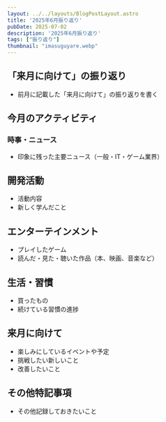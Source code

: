 ```yaml
---
layout: ../../layouts/BlogPostLayout.astro
title: '2025年6月振り返り'
pubDate: 2025-07-02
description: '2025年6月振り返り'
tags: ["振り返り"]
thumbnail: "imasuguyare.webp"
---
```


## 「来月に向けて」の振り返り

- 前月に記載した「来月に向けて」の振り返りを書く

## 今月のアクティビティ

### 時事・ニュース

- 印象に残った主要ニュース（一般・IT・ゲーム業界）

## 開発活動

- 活動内容
- 新しく学んだこと

## エンターテインメント

- プレイしたゲーム
- 読んだ・見た・聴いた作品（本、映画、音楽など）

## 生活・習慣

- 買ったもの
- 続けている習慣の進捗

## 来月に向けて

- 楽しみにしているイベントや予定
- 挑戦したい新しいこと
- 改善したいこと

## その他特記事項

- その他記録しておきたいこと
